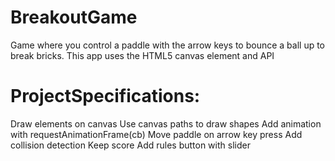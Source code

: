 # BreakoutGame
Game where you control a paddle with the arrow keys to bounce a ball up to break bricks. This app uses the HTML5 canvas element and API

# ProjectSpecifications:
Draw elements on canvas
Use canvas paths to draw shapes
Add animation with requestAnimationFrame(cb)
Move paddle on arrow key press
Add collision detection
Keep score
Add rules button with slider
